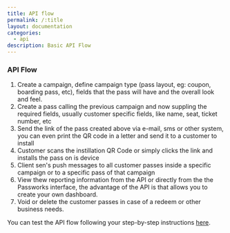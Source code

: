 ```yaml
---
title: API flow
permalink: /:title
layout: documentation
categories:
  - api
description: Basic API Flow
---
```


<h3>API Flow</h3>

<ol>
  <li>Create a campaign, define campaign type (pass layout, eg: coupon, boarding pass, etc), fields that the pass will have and the overall look and feel.
  <li>Create a pass calling the previous campaign and now suppling the required fields, usually customer specific fields, like name, seat, ticket number, etc</li>
  <li>Send the link of the pass created above via e-mail, sms or other system, you can even print the QR code in a letter and send it to a customer to install</li>
  <li>Customer scans the instillation QR Code or simply clicks the link and installs the pass on is device</li>
  <li>Client sen's  push messages to all customer passes inside a specific campaign or to a specific pass of that campaign</li>
  <li>View thew reporting information from the API or directly from the the Passworks interface, the advantage of the API is that allows you to create your own dashboard.</li>
  <li>Void or delete the customer passes in case of a redeem or other business needs.</li>
</ol>

You can test the API flow following your step-by-step instructions <a rel="nofollow" href="/assets/bin/coupon-campaign-step-by-step-v2.1.zip">here</a>.
